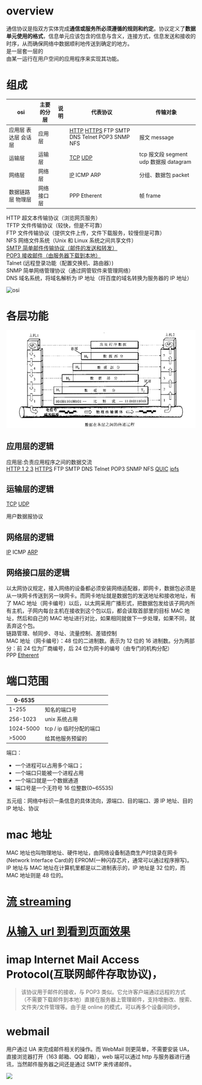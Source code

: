 # overview

通信协议是指双方实体完成**通信或服务所必须遵循的规则和约定**。协议定义了**数据单元使用的格式**，信息单元应该包含的信息与含义，连接方式，信息发送和接收的时序，从而确保网络中数据顺利地传送到确定的地方。  
是一层套一层的  
由某一运行在用户空间的应用程序来实现其功能。

# 组成

<!-- prettier-ignore-start -->
| osi      | 主要的分层 | 说明 | 代表协议 | 传输对象       |
| ------------ | -- | ---- | ------------ | ------ |
| 应用层 表达层 会话层 | 应用层 |  | [HTTP](/communication-protocol/http.html) [HTTPS](/communication-protocol/https.html) FTP SMTP DNS Telnet POP3 SNMP NFS | 报文 message       |
| 运输层   | 运输层 |  | [TCP](/communication-protocol/tcp.html) [UDP](/communication-protocol/udp.html)  | tcp 报文段 segment udp 数据报 datagram |
| 网络层   | 网络层 |  | [IP](/communication-protocol/ip.html) ICMP ARP  | 分组、数据包 packet    |
| 数据链路层 物理层    | 网络接口层 |  | PPP Etherent  | 帧 frame       |
<!-- prettier-ignore-end -->

HTTP 超文本传输协议（浏览网页服务）  
TFTP 文件传输协议（较快，但是不可靠）  
FTP 文件传输协议（提供文件上传，文件下载服务，较慢但是可靠）  
NFS 网络文件系统（Unix 和 Linux 系统之间共享文件）  
[SMTP 简单邮件传输协议（邮件的发送和转发）](/communication-protocol/smtp.html)  
[POP3 接收邮件（由服务器下载到本地）](/communication-protocol/pop3.html)  
Talnet (远程登录功能（配置交换机、路由器）)  
SNMP 简单网络管理协议（通过网管软件来管理网络）  
DNS 域名系统，将域名解析为 IP 地址（将百度的域名转换为服务器的 IP 地址）

![osi](https://cf-assets.www.cloudflare.com/slt3lc6tev37/3L6e3OwCgSWOxp79AJUzXs/bcc453b68a03ae5a83bda4e5453984d1/osi-model-7-layers_zhCN.svg)

# 各层功能

![各层之间的传递过程](/communication-protocol/transferProcess.png)

## 应用层的逻辑

应用层:负责应用程序之间的数据交流  
[HTTP 1 2 3](/communication-protocol/http.html) [HTTPS](/communication-protocol/https.html) FTP SMTP DNS Telnet POP3 SNMP NFS [QUIC](/communication-protocol/quic.html) [ipfs](/communication-protocol/ipfs.html)

## 运输层的逻辑

[TCP](/communication-protocol/tcp.html) [UDP](/communication-protocol/udp.html)

用户数据报协议

## 网络层的逻辑

[IP](/communication-protocol/ip.html) ICMP [ARP](/communication-protocol/arp.html)

## 网络接口层的逻辑

以太网协议规定，接入网络的设备都必须安装网络适配器，即网卡，数据包必须是从一块网卡传送到另一块网卡。而网卡地址就是数据包的发送地址和接收地址，有了 MAC 地址（网卡编号）以后，以太网采用广播形式，把数据包发给该子网内所有主机，子网内每台主机在接收到这个包以后，都会读取首部里的目标 MAC 地址，然后和自己的 MAC 地址进行对比，如果相同就做下一步处理，如果不同，就丢弃这个包。  
链路管理、帧同步、寻址、流量控制、差错控制  
MAC 地址（网卡编号）：48 位的二进制数。表示为 12 位的 16 进制数。分为两部分：前 24 位为厂商编号，后 24 位为网卡的编号（由专门的机构分配）  
PPP [Etherent](/communication-protocol/etherent.md)

# 端口范围

| 0-6535    |                         |     |
| --------- | ----------------------- | --- |
| 1-255     | 知名的端口号            |     |
| 256-1023  | unix 系统占用           |     |
| 1024-5000 | tcp / ip 临时分配的端口 |     |
| >5000     | 给其他服务预留的        |     |

端口：

- 一个进程可以占用多个端口；
- 一个端口只能被一个进程占用
- 一个端口就是一个数据通道
- 端口号是一个无符号 16 位整数(0~65535)

五元组：网络中标识一条信息的具体流向，源端口、目的端口、源 IP 地址、目的 IP 地址、协议

# mac 地址

MAC 地址也叫物理地址、硬件地址，由网络设备制造商生产时烧录在网卡(Network lnterface Card)的 EPROM(一种闪存芯片，通常可以通过程序擦写)。IP 地址与 MAC 地址在计算机里都是以二进制表示的，IP 地址是 32 位的，而 MAC 地址则是 48 位的。

# [流 streaming](/communication-protocol/streaming.md)

# [从输入 url 到看到页面效果](/communication-protocol/urlRenderer.html)

# imap Internet Mail Access Protocol(互联网邮件存取协议)，

> 该协议用于邮件的接收，与 POP3 类似。它允许客户端通过远程的方式（不需要下载邮件到本地）直接在服务器上管理邮件，支持增删改、搜索、文件夹/文件管理等。由于是 online 的模式，可以再多个设备间同步。

# webmail

用户通过 UA 来完成邮件相关的操作。而 WebMail 则更简单，不需要安装 UA，直接浏览器打开（163 邮箱、QQ 邮箱），web 端可以通过 http 与服务器进行通讯，当然邮件服务器之间还是通过 SMTP 来传递邮件。

![](https://p3-juejin.byteimg.com/tos-cn-i-k3u1fbpfcp/7c39dc23da354a2188a21e1206f68df5~tplv-k3u1fbpfcp-jj-mark:3024:0:0:0:q75.awebp#?w=868&h=102&s=22237&e=png&b=ffffff)
